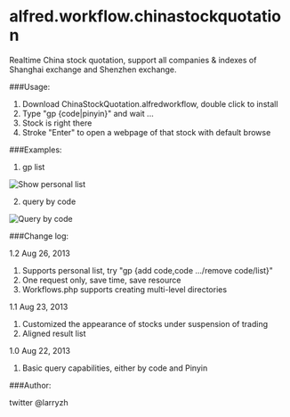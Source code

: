 alfred.workflow.chinastockquotation
===================================

Realtime China stock quotation, support all companies &amp; indexes of Shanghai exchange and Shenzhen exchange.

###Usage:

1. Download ChinaStockQuotation.alfredworkflow, double click to install
2. Type "gp {code|pinyin}" and wait ...
3. Stock is right there
4. Stroke "Enter" to open a webpage of that stock with default browse

###Examples:

1. gp list

![Show personal list](https://github.com/larryzh/alfred.workflow.chinastockquotation/blob/master/assets/list.jpg?raw=true "Personal list")

2. query by code

![Query by code](https://github.com/larryzh/alfred.workflow.chinastockquotation/blob/master/assets/query_by_code.png "Results of querying by code")

###Change log:

1.2 Aug 26, 2013

1. Supports personal list, try "gp {add code,code .../remove code/list}"
2. One request only, save time, save resource
3. Workflows.php supports creating multi-level directories

1.1 Aug 23, 2013

1. Customized the appearance of stocks under suspension of trading
2. Aligned result list

1.0 Aug 22, 2013

1. Basic query capabilities, either by code and Pinyin

###Author:

twitter @larryzh
